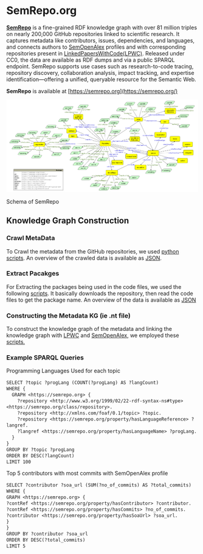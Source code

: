 # SemRepo.org

[**SemRepo**](https://semrepo.org/) is a fine-grained RDF knowledge graph with over 81 million triples on nearly 200,000 GitHub repositories linked to scientific research. It captures metadata like contributors, issues, dependencies, and languages, and connects authors to [SemOpenAlex](https://semopenalex.org/) profiles and with corresponding repositories present in [LinkedPapersWithCode(LPWC)](https://linkedpaperswithcode.com/). Released under CC0, the data are available as RDF dumps and via a public SPARQL endpoint. SemRepo supports use cases such as research-to-code tracing, repository discovery, collaboration analysis, impact tracking, and expertise identification—offering a unified, queryable resource for the Semantic Web.


**SemRepo** is available at [https://semrepo.org](https://semrepo.org/)


![Knowledge Graph Schema](https://raw.githubusercontent.com/abdulrafay97/SemRepo/main/assets/kg-schema.png)


Schema of SemRepo

## Knowledge Graph Construction 

### Crawl MetaData
To Crawl the metadata from the GitHub repositories, we used [python scripts](./crawling-gitHub-metadata). An overview of the crawled data is available as [JSON](./assets/khuangaf_awesome-chart-understanding.json).

### Extract Pacakges
For Extracting the packages being used in the code files, we used the following [scripts](./extract-libraries-from-code). It basically downloads the repository, then read the code files to get the package name. An overview of the data is available as [JSON](./assets/package_example.json)

### Constructing the Metadata KG (ie .nt file)
To construct the knowledge graph of the metadata and linking the knowledge graph with [LPWC](https://linkedpaperswithcode.com) and [SemOpenAlex](https://semopenalex.org/), we employed these [scripts.](./making-repo-metadata-kg)

### Example SPARQL Queries

Programming Languages Used for each topic
```sparql
SELECT ?topic ?progLang (COUNT(?progLang) AS ?langCount)
WHERE {
  GRAPH <https://semrepo.org> {
    ?repository <http://www.w3.org/1999/02/22-rdf-syntax-ns#type> <https://semrepo.org/class/repository>.
    ?repository <http://xmlns.com/foaf/0.1/topic> ?topic.
    ?repository <https://semrepo.org/property/hasLanguageReference> ?langref.
    ?langref <https://semrepo.org/property/hasLanguageName> ?progLang.
  }
}
GROUP BY ?topic ?progLang
ORDER BY DESC(?langCount)
LIMIT 100
```

Top 5 contributors with most commits with SemOpenAlex profile
```sparql
SELECT ?contributor ?soa_url (SUM(?no_of_commits) AS ?total_commits)
WHERE {
GRAPH <https://semrepo.org> {
?contRef <https://semrepo.org/property/hasContributor> ?contributor.
?contRef <https://semrepo.org/property/hasCommits> ?no_of_commits.
?contributor <https://semrepo.org/property/hasSoaUrl> ?soa_url.
}
}
GROUP BY ?contributor ?soa_url
ORDER BY DESC(?total_commits)
LIMIT 5
